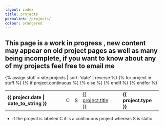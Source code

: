 ```yaml
---
layout: index
title: projects
permalink: /projects/
colour: orangered
---
```


## This page is a work in progress , new content may appear on old project pages as well as many being incomplete, if you want to know about any of my projects feel free to email me  

<table>
    {% assign stuff = site.projects | sort: 'date' | reverse %}
        {% for project in stuff %}
        <tr>
            <td> <strong> {{ project.date | date_to_string }} </strong></td>
            {% if project.continuous %}
            <td> C </td>
            {% else %}
            <td> S </td>
            {% endif %}
            <td> <a href="{{ site.baseurl }}{{ project.url }}"> {{ project.title }}</a></td>
            <td style="border-left: 0px; border-right: 0px; background-color: {{ project.colour }};"> </td>
            <td style="border-left: 0px;"> <strong> {{ project.type }} </strong> </td>
        </tr>
        {% endfor %}
</table>

* If the project is labeled C it is a continuous project whereas S is static

<!-- 
|---
|2013|[60//5\203](http://hacks.youngrewiredstate.org/events/YRS2013/60-5-203)| program |
|===
-->
